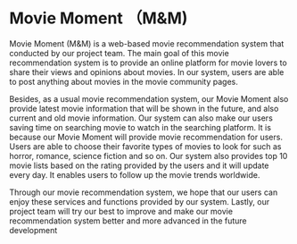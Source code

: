 # Movie Moment （M&M)
Movie Moment (M&M) is a web-based movie recommendation system that conducted by our project team. The main goal of this movie recommendation system is to provide an online platform for movie lovers to share their views and opinions about movies. In our system, users are able to post anything about movies in the movie community pages.

Besides, as a usual movie recommendation system, our Movie Moment also provide latest movie information that will be shown in the future, and also current and old movie information. Our system can also make our users saving time on searching movie to watch in the searching platform. It is because our Movie Moment will provide movie recommendation for users. Users are able to choose their favorite types of movies to look for such as horror, romance, science fiction and so on. Our system also provides top 10 movie lists based on the rating provided by the users and it will update every day. It enables users to follow up the movie trends worldwide.

Through our movie recommendation system, we hope that our users can enjoy these services and functions provided by our system. Lastly, our project team will try our best to improve and make our movie recommendation system better and more advanced in the future development
